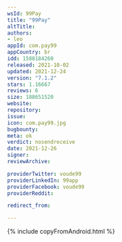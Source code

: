 ```yaml
---
wsId: 99Pay
title: "99Pay"
altTitle: 
authors:
- leo
appId: com.pay99
appCountry: br
idd: 1588184260
released: 2021-10-02
updated: 2021-12-24
version: "7.1.2"
stars: 1.16667
reviews: 6
size: 188651520
website: 
repository: 
issue: 
icon: com.pay99.jpg
bugbounty: 
meta: ok
verdict: nosendreceive
date: 2021-12-26
signer: 
reviewArchive:

providerTwitter: voude99
providerLinkedIn: 99app
providerFacebook: voude99
providerReddit: 

redirect_from:

---
```


{% include copyFromAndroid.html %}